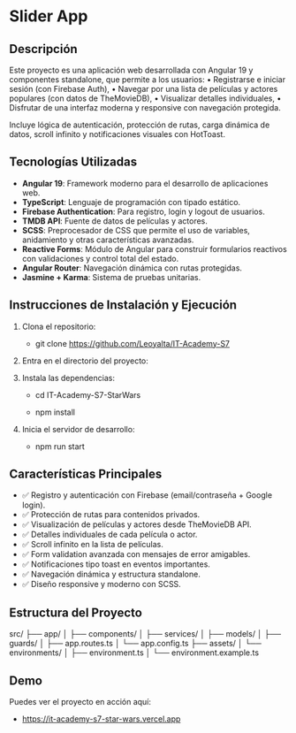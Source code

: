 # Slider App

## Descripción

Este proyecto es una aplicación web desarrollada con Angular 19 y componentes standalone, que permite a los usuarios:
• Registrarse e iniciar sesión (con Firebase Auth),
• Navegar por una lista de películas y actores populares (con datos de TheMovieDB),
• Visualizar detalles individuales,
• Disfrutar de una interfaz moderna y responsive con navegación protegida.

Incluye lógica de autenticación, protección de rutas, carga dinámica de datos, scroll infinito y notificaciones visuales con HotToast.

## Tecnologías Utilizadas

- **Angular 19**: Framework moderno para el desarrollo de aplicaciones web.
- **TypeScript**: Lenguaje de programación con tipado estático.
- **Firebase Authentication**: Para registro, login y logout de usuarios.
- **TMDB API**: Fuente de datos de películas y actores.
- **SCSS**: Preprocesador de CSS que permite el uso de variables, anidamiento y otras características avanzadas.
- **Reactive Forms**: Módulo de Angular para construir formularios reactivos con validaciones y control total del estado.
- **Angular Router**: Navegación dinámica con rutas protegidas.
- **Jasmine + Karma**: Sistema de pruebas unitarias.

## Instrucciones de Instalación y Ejecución

1. Clona el repositorio:

   - git clone https://github.com/Leoyalta/IT-Academy-S7

2. Entra en el directorio del proyecto:

3. Instala las dependencias:

   - cd IT-Academy-S7-StarWars

   - npm install

4. Inicia el servidor de desarrollo:
   - npm run start

## Características Principales

- ✅ Registro y autenticación con Firebase (email/contraseña + Google login).
- ✅ Protección de rutas para contenidos privados.
- ✅ Visualización de películas y actores desde TheMovieDB API.
- ✅ Detalles individuales de cada película o actor.
- ✅ Scroll infinito en la lista de películas.
- ✅ Form validation avanzada con mensajes de error amigables.
- ✅ Notificaciones tipo toast en eventos importantes.
- ✅ Navegación dinámica y estructura standalone.
- ✅ Diseño responsive y moderno con SCSS.

## Estructura del Proyecto

src/
├── app/
│ ├── components/
│ ├── services/
│ ├── models/
│ ├── guards/
│ ├── app.routes.ts
│ └── app.config.ts
├── assets/
│ └── environments/
│ ├── environment.ts
│ └── environment.example.ts

## Demo

Puedes ver el proyecto en acción aquí:

- https://it-academy-s7-star-wars.vercel.app
